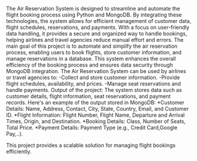 The Air Reservation System is designed to streamline and automate the flight booking process using Python and MongoDB. By integrating these technologies, the system allows for efficient management of customer data, flight schedules, reservations, and payments. With a focus on user-friendly data handling, it provides a secure and organized way to handle bookings, helping airlines and travel agencies reduce manual effort and errors.
The main goal of this project is to automate and simplify the air reservation process, enabling users to book flights, store customer information, and manage reservations in a database. This system enhances the overall efficiency of the booking process and ensures data security through MongoDB integration.
The Air Reservation System can be used by airlines or travel agencies to:
     -Collect and store customer information.
     -Provide flight schedules, availability, and prices.
     -Manage seat reservations and handle payments.
 Output of the project:  The system stores data such as customer details, flight information, seat reservations, and payment records. Here's an example of the output stored in MongoDB:
     *Customer Details: Name, Address, Contact, City, State, Country, Email, and Customer ID.
     *Flight Information: Flight Number, Flight Name, Departure and Arrival Times, Origin, and 
      Destination.
     *Booking Details: Class, Number of Seats, Total Price.
     *Payment Details: Payment Type (e.g., Credit Card,Google Pay,..).

     
This project provides a scalable solution for managing flight bookings efficiently.  
     
